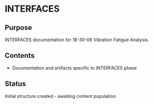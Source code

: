# INTERFACES

## Purpose
INTERFACES documentation for 18-30-06 Vibration Fatigue Analysis.

## Contents
- Documentation and artifacts specific to INTERFACES phase

## Status
Initial structure created - awaiting content population.
